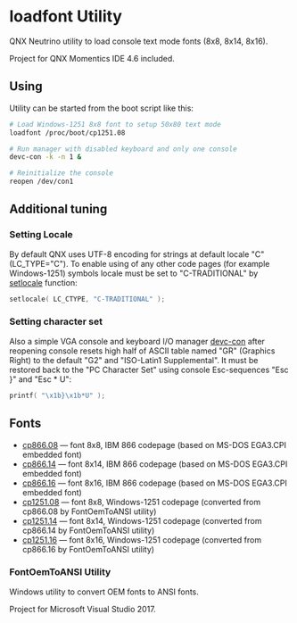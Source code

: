 # loadfont Utility

QNX Neutrino utility to load console text mode fonts (8x8, 8x14, 8x16).

Project for QNX Momentics IDE 4.6 included.

## Using

Utility can be started from the boot script like this:

```bash
# Load Windows-1251 8x8 font to setup 50x80 text mode
loadfont /proc/boot/cp1251.08

# Run manager with disabled keyboard and only one console
devc-con -k -n 1 &

# Reinitialize the console
reopen /dev/con1
```

## Additional tuning

### Setting Locale

By default QNX uses UTF-8 encoding for strings at default locale "C" (LC_TYPE="C").
To enable using of any other code pages (for example Windows-1251) symbols locale must be set to "C-TRADITIONAL" by [setlocale](http://www.qnx.com/developers/docs/6.5.0/topic/com.qnx.doc.neutrino_lib_ref/s/setlocale.html?cp=13_4_22_59) function:

```C
setlocale( LC_CTYPE, "C-TRADITIONAL" );
```

### Setting character set

Also a simple VGA console and keyboard I/O manager [devc-con](http://www.qnx.com/developers/docs/6.5.0/topic/com.qnx.doc.neutrino_utilities/d/devc-con.html?cp=13_12_6_43) after reopening console resets high half of ASCII table named "GR" (Graphics Right) to the default "G2" and "ISO-Latin1 Supplemental".
It must be restored back to the "PC Character Set" using console Esc-sequences "Esc }" and "Esc * U":

```C
printf( "\x1b}\x1b*U" );
```

## Fonts

* [cp866.08](https://github.com/raspopov/loadfont/raw/main/fonts/cp866.08) — font 8x8, IBM 866 codepage (based on MS-DOS EGA3.CPI embedded font)
* [cp866.14](https://github.com/raspopov/loadfont/raw/main/fonts/cp866.14) — font 8x14, IBM 866 codepage (based on MS-DOS EGA3.CPI embedded font)
* [cp866.16](https://github.com/raspopov/loadfont/raw/main/fonts/cp866.16) — font 8x16, IBM 866 codepage (based on MS-DOS EGA3.CPI embedded font)
* [cp1251.08](https://github.com/raspopov/loadfont/raw/main/fonts/cp1251.08) — font 8x8, Windows-1251 codepage (converted from cp866.08 by FontOemToANSI utility)
* [cp1251.14](https://github.com/raspopov/loadfont/raw/main/fonts/cp1251.14) — font 8x14, Windows-1251 codepage (converted from cp866.14 by FontOemToANSI utility)
* [cp1251.16](https://github.com/raspopov/loadfont/raw/main/fonts/cp1251.16) — font 8x16, Windows-1251 codepage (converted from cp866.16 by FontOemToANSI utility)

### FontOemToANSI Utility

Windows utility to convert OEM fonts to ANSI fonts.

Project for Microsoft Visual Studio 2017.
